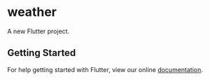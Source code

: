 # weather

A new Flutter project.

## Getting Started

For help getting started with Flutter, view our online
[documentation](http://flutter.io/).
